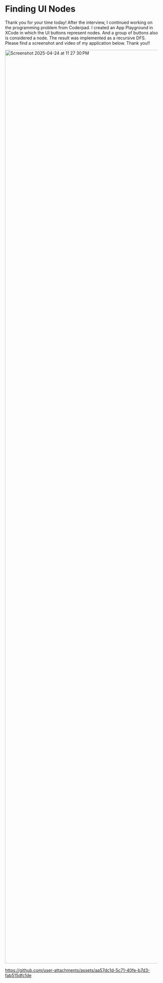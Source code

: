 # Finding UI Nodes

Thank you for your time today! After the interview, I continued working on the programming problem from Coderpad. I created an App Playground in XCode in which the UI buttons represent nodes. And a group of buttons also is considered a node. 
The result was implemented as a recursive DFS. Please find a screenshot and video of my application below. Thank you!!

<img width="3008" alt="Screenshot 2025-04-24 at 11 27 30 PM" src="https://github.com/user-attachments/assets/854815e2-8860-4b03-bf3c-c9c45b614e17" />

https://github.com/user-attachments/assets/aa57dc1d-5c71-40fe-b7d3-fab515dfc1de

